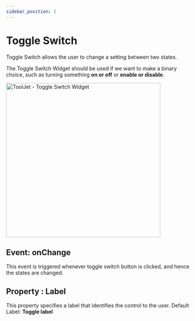 ```yaml
---
sidebar_position: 2
---
```


# Toggle Switch

Toggle Switch allows the user to change a setting between two states.

The Toggle Switch Widget should be used if we want to make a binary choice, 
such as turning something **on or off** or **enable or disable**.

<img class="screenshot-full" src="/img/widgets/toggle-switch/toggle-switch.gif" alt="ToolJet - Toggle Switch Widget" height="420"/>


## Event: onChange
This event is triggered whenever toggle switch button is clicked, and hence the
states are changed.

## Property : Label
This property specifies a label that identifies the control to the user.
Default Label: **Toggle label**